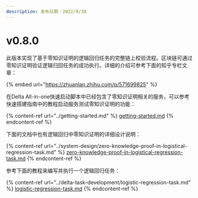 ```yaml
---
description: 发布日期：2022/9/30
---
```


# v0.8.0

此版本实现了基于零知识证明的逻辑回归任务的完整链上校验流程。区块链可通过零知识证明验证逻辑归回任务的成功执行。详细的介绍可参考下面的知乎专栏文章：

{% embed url="https://zhuanlan.zhihu.com/p/571699825" %}

在Delta All-in-one快速启动脚本中已经包含了零知识证明相关的服务，可以参考快速搭建指南中的教程启动服务测试零知识证明的功能：

{% content-ref url="../getting-started.md" %}
[getting-started.md](../getting-started.md)
{% endcontent-ref %}

下面的文档中也有逻辑回归中零知识证明的详细设计说明：

{% content-ref url="../system-design/zero-knowledge-proof-in-logistical-regression-task.md" %}
[zero-knowledge-proof-in-logistical-regression-task.md](../system-design/zero-knowledge-proof-in-logistical-regression-task.md)
{% endcontent-ref %}

参考下面的教程来编写并执行一个逻辑回归任务：

{% content-ref url="../delta-task-development/logistic-regression-task.md" %}
[logistic-regression-task.md](../delta-task-development/logistic-regression-task.md)
{% endcontent-ref %}
